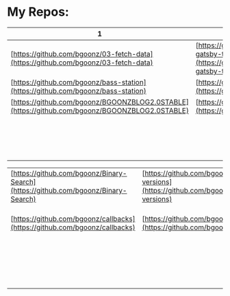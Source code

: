 <div class="note">
 
 # My Repos:

| 1                                                                                              | 2                                                                                                                        | 3                                                                                | 4                                                                                                  | 5   | 6                                                                                                | 7                                                                            | 8                                                                                      | 9                                                                                              | 10                                                                                               |
| ---------------------------------------------------------------------------------------------- | ------------------------------------------------------------------------------------------------------------------------ | -------------------------------------------------------------------------------- | -------------------------------------------------------------------------------------------------- | --- | ------------------------------------------------------------------------------------------------ | ---------------------------------------------------------------------------- | -------------------------------------------------------------------------------------- | ---------------------------------------------------------------------------------------------- | ------------------------------------------------------------------------------------------------ |
| [https://github.com/bgoonz/03-fetch-data](https://github.com/bgoonz/03-fetch-data)             | [https://github.com/bgoonz/a-whole-bunch-o-gatsby-templates](https://github.com/bgoonz/a-whole-bunch-o-gatsby-templates) | [https://github.com/bgoonz/activity-box](https://github.com/bgoonz/activity-box) | [https://github.com/bgoonz/All-Undergrad-Archive](https://github.com/bgoonz/All-Undergrad-Archive) |     | [https://github.com/bgoonz/alternate-blog-theme](https://github.com/bgoonz/alternate-blog-theme) | [https://github.com/bgoonz/anki-cards](https://github.com/bgoonz/anki-cards) | [https://github.com/bgoonz/ask-me-anything](https://github.com/bgoonz/ask-me-anything) | [https://github.com/bgoonz/atlassian-templates](https://github.com/bgoonz/atlassian-templates) | [https://github.com/bgoonz/Authentication-Notes](https://github.com/bgoonz/Authentication-Notes) |
| [https://github.com/bgoonz/bass-station](https://github.com/bgoonz/bass-station)               | [https://github.com/bgoonz/bgoonz](https://github.com/bgoonz/bgoonz)                                                     |
| [https://github.com/bgoonz/BGOONZBLOG2.0STABLE](https://github.com/bgoonz/BGOONZBLOG2.0STABLE) | [https://github.com/bgoonz/BGOONZ_BLOG_2.0](https://github.com/bgoonz/BGOONZ_BLOG_2.0)                                   |                                                                                  |                                                                                                    |     |                                                                                                  |                                                                              |                                                                                        |
|                                                                                                |                                                                                                                          |                                                                                  |                                                                                                    |     |                                                                                                  |                                                                              |                                                                                        |                                                                                                |                                                                                                  |
|                                                                                                |                                                                                                                          |                                                                                  |                                                                                                    |     |                                                                                                  |                                                                              |                                                                                        |                                                                                                |                                                                                                  |
|                                                                                                |                                                                                                                          |                                                                                  |                                                                                                    |     |                                                                                                  |                                                                              |                                                                                        |                                                                                                |                                                                                                  |
|                                                                                                |                                                                                                                          |                                                                                  |                                                                                                    |     |                                                                                                  |                                                                              |                                                                                        |                                                                                                |                                                                                                  |
|                                                                                                |                                                                                                                          |                                                                                  |                                                                                                    |     |                                                                                                  |                                                                              |                                                                                        |                                                                                                |                                                                                                  |
|                                                                                                |                                                                                                                          |                                                                                  |                                                                                                    |     |                                                                                                  |                                                                              |                                                                                        |                                                                                                |                                                                                                  |
|                                                                                                |                                                                                                                          |                                                                                  |                                                                                                    |     |                                                                                                  |                                                                              |                                                                                        |                                                                                                |                                                                                                  |
|                                                                                                |                                                                                                                          |                                                                                  |                                                                                                    |     |                                                                                                  |                                                                              |                                                                                        |                                                                                                |                                                                                                  |
|                                                                                                |                                                                                                                          |                                                                                  |                                                                                                    |     |                                                                                                  |                                                                              |                                                                                        |                                                                                                |                                                                                                  |
|                                                                                                |                                                                                                                          |                                                                                  |                                                                                                    |     |                                                                                                  |                                                                              |                                                                                        |                                                                                                |                                                                                                  |
|                                                                                                |                                                                                                                          |                                                                                  |                                                                                                    |     |                                                                                                  |                                                                              |                                                                                        |                                                                                                |                                                                                                  |
|                                                                                                |                                                                                                                          |                                                                                  |                                                                                                    |     |                                                                                                  |                                                                              |                                                                                        |                                                                                                |                                                                                                  |
|                                                                                                |                                                                                                                          |                                                                                  |                                                                                                    |     |                                                                                                  |                                                                              |                                                                                        |                                                                                                |                                                                                                  |
|                                                                                                |                                                                                                                          |                                                                                  |                                                                                                    |     |                                                                                                  |                                                                              |                                                                                        |                                                                                                |                                                                                                  |
|                                                                                                |                                                                                                                          |                                                                                  |                                                                                                    |     |                                                                                                  |                                                                              |                                                                                        |                                                                                                |                                                                                                  |
|                                                                                                |                                                                                                                          |                                                                                  |                                                                                                    |     |                                                                                                  |                                                                              |                                                                                        |                                                                                                |                                                                                                  |
|                                                                                                |                                                                                                                          |                                                                                  |                                                                                                    |     |                                                                                                  |                                                                              |                                                                                        |                                                                                                |                                                                                                  |

|                                                                                    |                                                                                            |                                                                                                                  |                                                                                        |                                                                                                                |                                                                                                              |     |     |     |     |
| ---------------------------------------------------------------------------------- | ------------------------------------------------------------------------------------------ | ---------------------------------------------------------------------------------------------------------------- | -------------------------------------------------------------------------------------- | -------------------------------------------------------------------------------------------------------------- | ------------------------------------------------------------------------------------------------------------ | --- | --- | --- | --- |
| [https://github.com/bgoonz/Binary-Search](https://github.com/bgoonz/Binary-Search) | [https://github.com/bgoonz/blog-2.o-versions](https://github.com/bgoonz/blog-2.o-versions) | [https://github.com/bgoonz/blog-templates](https://github.com/bgoonz/blog-templates)                             | [https://github.com/bgoonz/blog-w-comments](https://github.com/bgoonz/blog-w-comments) | [https://github.com/bgoonz/Blog2.0-August-Super-Stable](https://github.com/bgoonz/Blog2.0-August-Super-Stable) | [https://github.com/bgoonz/bootstrap-sidebar-template](https://github.com/bgoonz/bootstrap-sidebar-template) |
| [https://github.com/bgoonz/callbacks](https://github.com/bgoonz/callbacks)         | [https://github.com/bgoonz/Comments](https://github.com/bgoonz/Comments)                   | [https://github.com/bgoonz/commercejs-nextjs-demo-store](https://github.com/bgoonz/commercejs-nextjs-demo-store) |                                                                                        |
|                                                                                    |                                                                                            |                                                                                                                  |                                                                                        |                                                                                                                |                                                                                                              |     |     |     |     |
|                                                                                    |                                                                                            |                                                                                                                  |                                                                                        |                                                                                                                |                                                                                                              |     |     |     |     |
|                                                                                    |                                                                                            |                                                                                                                  |                                                                                        |                                                                                                                |                                                                                                              |     |     |     |     |
|                                                                                    |                                                                                            |                                                                                                                  |                                                                                        |                                                                                                                |                                                                                                              |     |     |     |     |
|                                                                                    |                                                                                            |                                                                                                                  |                                                                                        |                                                                                                                |                                                                                                              |     |     |     |     |
|                                                                                    |                                                                                            |                                                                                                                  |                                                                                        |                                                                                                                |                                                                                                              |     |     |     |     |
|                                                                                    |                                                                                            |                                                                                                                  |                                                                                        |                                                                                                                |                                                                                                              |     |     |     |     |
|                                                                                    |                                                                                            |                                                                                                                  |                                                                                        |                                                                                                                |                                                                                                              |     |     |     |     |
|                                                                                    |                                                                                            |                                                                                                                  |                                                                                        |                                                                                                                |                                                                                                              |     |     |     |     |
|                                                                                    |                                                                                            |                                                                                                                  |                                                                                        |                                                                                                                |                                                                                                              |     |     |     |     |
|                                                                                    |                                                                                            |                                                                                                                  |                                                                                        |                                                                                                                |                                                                                                              |     |     |     |     |
|                                                                                    |                                                                                            |                                                                                                                  |                                                                                        |                                                                                                                |                                                                                                              |     |     |     |     |
|                                                                                    |                                                                                            |                                                                                                                  |                                                                                        |                                                                                                                |                                                                                                              |     |     |     |     |
|                                                                                    |                                                                                            |                                                                                                                  |                                                                                        |                                                                                                                |                                                                                                              |     |     |     |     |
|                                                                                    |                                                                                            |                                                                                                                  |                                                                                        |                                                                                                                |                                                                                                              |     |     |     |     |
|                                                                                    |                                                                                            |                                                                                                                  |                                                                                        |                                                                                                                |                                                                                                              |     |     |     |     |
|                                                                                    |                                                                                            |                                                                                                                  |                                                                                        |                                                                                                                |                                                                                                              |     |     |     |     |
|                                                                                    |                                                                                            |                                                                                                                  |                                                                                        |                                                                                                                |                                                                                                              |     |     |     |     |
